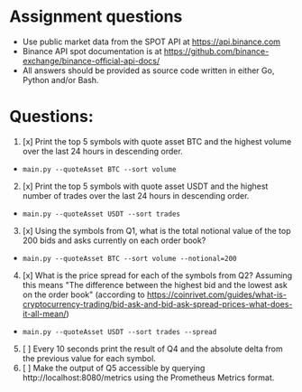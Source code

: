 # Assignment questions
- Use public market data from the SPOT API at https://api.binance.com
- Binance API spot documentation is at https://github.com/binance-exchange/binance-official-api-docs/
- All answers should be provided as source code written in either Go, Python and/or Bash.

# Questions:
1. [x] Print the top 5 symbols with quote asset BTC and the highest volume over the last 24 hours in descending order.
  - `main.py --quoteAsset BTC --sort volume`
2. [x] Print the top 5 symbols with quote asset USDT and the highest number of trades over the last 24 hours in descending order.
  - `main.py --quoteAsset USDT --sort trades`
3. [x] Using the symbols from Q1, what is the total notional value of the top 200 bids and asks currently on each order book?
  - `main.py --quoteAsset BTC --sort volume --notional=200`
4. [x] What is the price spread for each of the symbols from Q2?
       Assuming this means "The difference between the highest bid and the lowest ask on the order book"
       (according to https://coinrivet.com/guides/what-is-cryptocurrency-trading/bid-ask-and-bid-ask-spread-prices-what-does-it-all-mean/)
  - `main.py --quoteAsset USDT --sort trades --spread`
5. [ ] Every 10 seconds print the result of Q4 and the absolute delta from the previous value for each symbol.
6. [ ] Make the output of Q5 accessible by querying http://localhost:8080/metrics using the Prometheus Metrics format.
